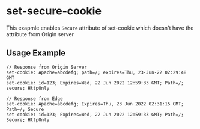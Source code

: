# set-secure-cookie

This exapmle enables `Secure` attribute of set-cookie which doesn't have the attribute from Origin server

## Usage Example
    // Response from Origin Server
    set-cookie: Apache=abcdefg; path=/; expires=Thu, 23-Jun-22 02:29:48 GMT
    set-cookie: id=123; Expires=Wed, 22 Jun 2022 12:59:33 GMT; Path=/; secure; HttpOnly
    
    // Response from Edge
    set-cookie: Apache=abcdefg; Expires=Thu, 23 Jun 2022 02:31:15 GMT; Path=/; Secure
    set-cookie: id=123; Expires=Wed, 22 Jun 2022 12:59:33 GMT; Path=/; Secure; HttpOnly

